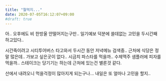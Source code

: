 ```yaml
---
title: "뭘먹지..."
date: 2020-07-05T16:12:07+09:00
#draft: true
---
```

아.. 오후에도 비 한방울 안떨어지는구만.. 일기예보 덕분에
쓸데없는 고민을 두시간째 하고있다..

시간죽이려고 시티투어버스 타고와서 두시간 동안 저녁메뉴
검색중.. 근처에 식당은 정말 많은데.. 가보고 싶은곳이 없다..
시금치 파스타를 먹을까.. 수제맥주 샘플러에 피자를 먹을까..
스테이크는 당기기는 하는데 근처에 있는건 별론것 같다.

산에서 내려오니 먹을걱정이 많아지게 되는구나... 내일은 또
얼마나 고민을 할지..
